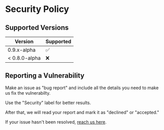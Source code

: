 # Security Policy

## Supported Versions

| Version       | Supported          |
|---------------|--------------------|
| 0.9.x-alpha   | :white_check_mark: |
| < 0.8.0-alpha | :x:                |

## Reporting a Vulnerability

Make an issue as "bug report" and include all the details you need to make us
fix the vulnerabilty. 

Use the "Security" label for better results.

After that, we will read your report and mark it as "declined" or "accepted."

If your issue hasn't been resolved, [reach us here](mailto:nicolas@fragmenta.org).
